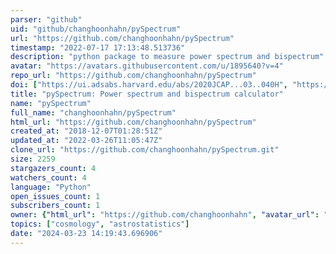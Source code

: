 ```yaml
---
parser: "github"
uid: "github/changhoonhahn/pySpectrum"
url: "https://github.com/changhoonhahn/pySpectrum"
timestamp: "2022-07-17 17:13:48.513736"
description: "python package to measure power spectrum and bispectrum"
avatar: "https://avatars.githubusercontent.com/u/1895640?v=4"
repo_url: "https://github.com/changhoonhahn/pySpectrum"
doi: ["https://ui.adsabs.harvard.edu/abs/2020JCAP...03..040H", "https://ui.adsabs.harvard.edu/abs/2020ascl.soft09014H/abstract"]
title: "pySpectrum: Power spectrum and bispectrum calculator"
name: "pySpectrum"
full_name: "changhoonhahn/pySpectrum"
html_url: "https://github.com/changhoonhahn/pySpectrum"
created_at: "2018-12-07T01:28:51Z"
updated_at: "2022-03-26T11:05:47Z"
clone_url: "https://github.com/changhoonhahn/pySpectrum.git"
size: 2259
stargazers_count: 4
watchers_count: 4
language: "Python"
open_issues_count: 1
subscribers_count: 1
owner: {"html_url": "https://github.com/changhoonhahn", "avatar_url": "https://avatars.githubusercontent.com/u/1895640?v=4", "login": "changhoonhahn", "type": "User"}
topics: ["cosmology", "astrostatistics"]
date: "2024-03-23 14:19:43.696906"
---
```

